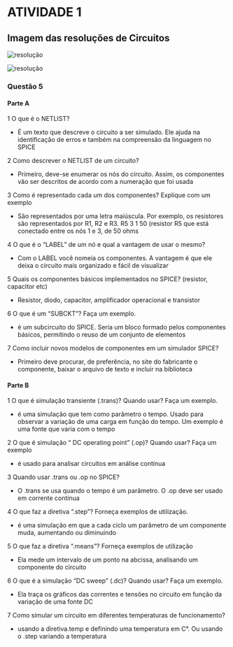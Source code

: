 # ATIVIDADE 1

## Imagem das resoluções de Circuitos

![resolução](https://github.com/Julialcomelli/ELN22104_2020_2/blob/prof-lohmann-Alunos_01/imagem%201.jpeg)

![resolução](https://github.com/Julialcomelli/ELN22104_2020_2/blob/prof-lohmann-Alunos_01/imagem%202.jpeg)


### Questão 5

#### Parte A

1 O que é o NETLIST?
 + É um texto que descreve o circuito a ser simulado. Ele ajuda na identificação de erros e também na compreensão da linguagem no SPICE

2 Como descrever o NETLIST de um circuito?
 + Primeiro, deve-se enumerar os nós do circuito. Assim, os componentes vão ser descritos de acordo com a numeração que foi usada

3 Como é representado cada um dos componentes? Explique com um exemplo
 + São representados por uma letra maiúscula. Por exemplo, os resistores são representados por R1, R2 e R3.
R5 3 1 50 (resistor R5 que está conectado entre os nós 1 e 3, de 50 ohms

4 O que é o “LABEL” de um nó e qual a vantagem de usar o mesmo?
 + Com o LABEL você nomeia os componentes. A vantagem é que ele deixa o circuito mais organizado e fácil de visualizar

5 Quais os componentes básicos implementados no SPICE? (resistor, capacitor etc)
 + Resistor, diodo, capacitor, amplificador operacional e transistor

6 O que é um “SUBCKT”? Faça um exemplo.
 + é um subcircuito do SPICE. Seria um bloco formado pelos componentes básicos, permitindo o reuso de um conjunto de elementos

7 Como incluir novos modelos de componentes em um simulador SPICE?
 + Primeiro deve procurar, de preferência, no site do fabricante o componente, baixar o arquivo de texto e incluir na biblioteca

#### Parte B

1 O que é simulação transiente (.trans)? Quando usar? Faça um exemplo.
 + é uma simulação que tem como parâmetro o tempo. Usado para observar a variação de uma carga em função do tempo. Um exemplo é uma fonte que varia com o tempo

2 O que é simulação “ DC operating point” (.op)? Quando usar? Faça um exemplo
 + é usado para analisar circuitos em análise contínua

3 Quando usar .trans ou .op no SPICE?
 + O .trans se usa quando o tempo é um parâmetro. O .op deve ser usado em corrente contínua

4 O que faz a diretiva “.step”? Forneça exemplos de utilização.
 + é uma simulação em que a cada ciclo um parâmetro de um componente muda, aumentando ou diminuindo

5 O que faz a diretiva “.means”? Forneça exemplos de utilização
 + Ela mede um intervalo de um ponto na abcissa, analisando um componente do circuito

6 O que é a simulação “DC sweep” (.dc)? Quando usar? Faça um exemplo.
 + Ela traça os gráficos das correntes e tensões no circuito em função da variação de uma fonte DC

7 Como simular um circuito em diferentes temperaturas de funcionamento?
 + usando a diretiva.temp e definindo uma temperatura em C°. Ou usando o .step variando a temperatura


